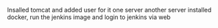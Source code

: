 Insalled tomcat and added user for it one server
another server installed docker, run the jenkins image and login to jenkins via web
